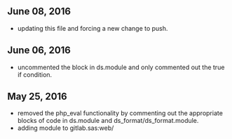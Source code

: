 
June 08, 2016
-------------

* updating this file and forcing a new change to push.


June 06, 2016
-------------

* uncommented the block in ds.module and only commented out the true if
  condition.


May 25, 2016
------------

* removed the php_eval functionality by commenting out the appropriate blocks
  of code in ds.module and ds_format/ds_format.module.
* adding module to gitlab.sas:web/
